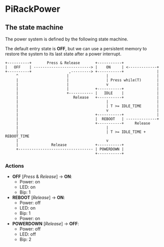 PiRackPower
===========

## The state machine
The power system is defined by the following state machine.

The default entry state is **OFF**, but we can use a persistent memory to 
restore the system to its last state after a power interrupt.

```
+----------+       Press & Release       +-----------+
|   OFF    | --------------------------> |    ON     | <-------------+
+----------+                 ,---------> +-----------+               |
     ^                      |                 |                      |
     |                      |                 | Press while(T)       |
     |                      |                 v                      |
     |                      |            +-----------+               |
     |                      +----------- |   IDLE    |               |
     |                         Release   +-----------+               |
     |                                        |                      |
     |                                        | T >= IDLE_TIME       |
     |                                        v                      |
     |                                   +-----------+               |
     |                                   |  REBOOT   | --------------+
     |                                   +-----------+     Release
     |                                        |
     |                                        | T >= IDLE_TIME + REBOOT_TIME
     |                                        v 
     |               Release             +-----------+
     +---------------------------------- | POWERDOWN |
                                         +-----------+
```

### Actions
- **OFF** [*Press* & *Release*] -> **ON**:
  - Power: on
  - LED: on
  - Bip: 1
- **REBOOT** [*Release*] -> **ON**:
  - Power: off
  - LED: on
  - Bip: 1
  - Power: on
- **POWERDOWN** [*Release*] -> **OFF**:
  - Power: off
  - LED: off
  - Bip: 2



